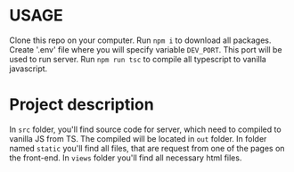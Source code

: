 # USAGE
Clone this repo on your computer.
Run ```npm i``` to download all packages.
Create '.env' file where you will specify variable `DEV_PORT`. This port will be used to run server.
Run ```npm run tsc``` to compile all typescript to vanilla javascript.

# Project description
In ```src``` folder, you'll find source code for server, which need to compiled to vanilla JS from TS.
The compiled will be located in ```out``` folder.
In folder named ```static``` you'll find all files, that are request from one of the pages on the front-end.
In ```views``` folder you'll find all necessary html files. 
